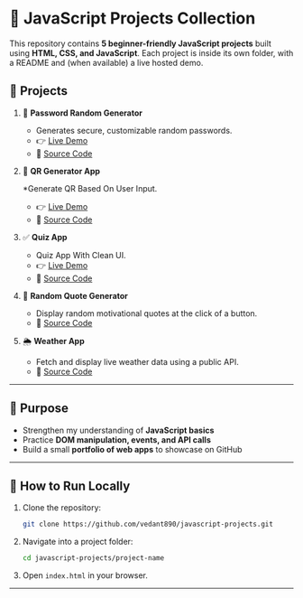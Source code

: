 # 🚀 JavaScript Projects Collection

This repository contains **5 beginner-friendly JavaScript projects** built using **HTML, CSS, and JavaScript**.
Each project is inside its own folder, with a README and (when available) a live hosted demo.

## 📂 Projects

1. 🔐 **Password Random Generator**

   * Generates secure, customizable random passwords.
   * 👉 [Live Demo](https://javascript-projects-random-pass-generator.vercel.app/)
   * 📁 [Source Code](./project1)

2. 🧮 **QR Generator App**

   *Generate QR Based On User Input.
   * 👉 [Live Demo](https://javascript-projects-qr-generator.vercel.app/)
   * 📁 [Source Code](./project2)

3. ✅ **Quiz App**
   * Quiz App With Clean UI.
   *  👉 [Live Demo](https://javascript-projects-quiz-app.vercel.app/)
   * 📁 [Source Code](./project3)

4. 💬 **Random Quote Generator**

   * Display random motivational quotes at the click of a button.
   * 📁 [Source Code](./quote-generator)

5. 🌦️ **Weather App**

   * Fetch and display live weather data using a public API.
   * 📁 [Source Code](./weather-app)

---

## 🎯 Purpose

* Strengthen my understanding of **JavaScript basics**
* Practice **DOM manipulation, events, and API calls**
* Build a small **portfolio of web apps** to showcase on GitHub

---

## 🚀 How to Run Locally

1. Clone the repository:

   ```bash
   git clone https://github.com/vedant890/javascript-projects.git
   ```
2. Navigate into a project folder:

   ```bash
   cd javascript-projects/project-name
   ```
3. Open `index.html` in your browser.

---
